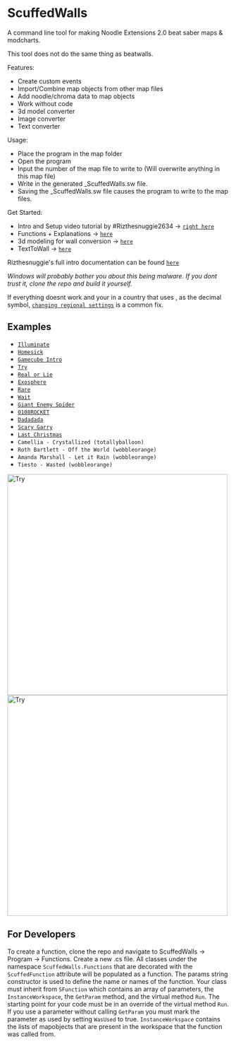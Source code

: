 # ScuffedWalls
A command line tool for making Noodle Extensions 2.0 beat saber maps & modcharts.

This tool does not do the same thing as beatwalls.

Features:
 - Create custom events
 - Import/Combine map objects from other map files
 - Add noodle/chroma data to map objects
 - Work without code
 - 3d model converter
 - Image converter
 - Text converter
 
 Usage:
  - Place the program in the map folder
  - Open the program
  - Input the number of the map file to write to (Will overwrite anything in this map file)
  - Write in the generated \_ScuffedWalls.sw file. 
  - Saving the \_ScuffedWalls.sw file causes the program to write to the map files.

Get Started:

 - Intro and Setup video tutorial by #Rizthesnuggie2634 -> [`right here`](https://youtu.be/RrcQRQfaXAI)
 - Functions + Explanations -> [`here`](https://github.com/thelightdesigner/ScuffedWalls/blob/main/Functions.md)
 - 3d modeling for wall conversion -> [`here`](https://github.com/thelightdesigner/ScuffedWalls/blob/main/Blender%20Project.md)
 - TextToWall -> [`here`](https://github.com/thelightdesigner/ScuffedWalls/blob/main/TextToWall.md)

 Rizthesnuggie's full intro documentation can be found [`here`](https://drive.google.com/drive/folders/1aAUuv8Ycmf2LdSRvKYhfThY2tQhZxFYS?usp=sharing)
 
 
*Windows will probably bother you about this being malware. If you dont trust it, clone the repo and build it yourself.*

If everything doesnt work and your in a country that uses , as the decimal symbol, [`changing regional settings`](https://github.com/thelightdesigner/ScuffedWalls/blob/main/Readme/regional.png) is a common fix.

## Examples

 - [`Illuminate`](https://www.youtube.com/watch?v=lFL3Gjy15oc&t=1s)
 - [`Homesick`](https://www.youtube.com/watch?v=St3fSqj8SXc)
 - [`Gamecube Intro`](https://www.youtube.com/watch?v=0SVRM0cmUVE)
 - [`Try`](https://www.youtube.com/watch?v=fO4Z6OG5w_I)
 - [`Real or Lie`](https://www.youtube.com/watch?v=59X3Qb78-Es)
 - [`Exosphere`](https://www.youtube.com/watch?v=698L0vSI0no)
 - [`Rare`](https://www.youtube.com/watch?v=fQpDYL0If7U)
 - [`Wait`](https://www.youtube.com/watch?v=FLstEOwle08)
 - [`Giant Enemy Spider`](https://www.youtube.com/watch?v=SntUgEmF9UQ)
 - [`0108ROCKET`](https://www.youtube.com/watch?v=YtHnIqrLW1s)
 - [`Dadadada`](https://www.youtube.com/watch?v=vJlGANqWn2U)
 - [`Scary Garry`](https://www.youtube.com/watch?v=Pw5GfyzEWNU)
 - [`Last Christmas`](https://www.youtube.com/watch?v=kcKMgOnlyis)
 - `Camellia - Crystallized (totallyballoon)`
 - `Roth Bartlett - Off the World (wobbleorange)`
 - `Amanda Marshall - Let it Rain (wobbleorange)`
 - `Tiesto - Wasted (wobbleorange)`

<img src="https://github.com/thelightdesigner/ScuffedWalls/blob/main/Readme/Try.jpg" alt="Try" width="500"/>

<img src="https://github.com/thelightdesigner/ScuffedWalls/blob/main/Readme/rocket.jpg" alt="Try" width="500"/>

## For Developers

To create a function, clone the repo and navigate to ScuffedWalls -> Program -> Functions. Create a new .cs file. All classes under the namespace `ScuffedWalls.Functions` that are decorated with the `ScuffedFunction` attribute will be populated as a function. The params string constructor is used to define the name or names of the function. Your class must inherit from `SFunction` which contains an array of parameters, the `InstanceWorkspace`, the `GetParam` method, and the virtual method `Run`. The starting point for your code must be in an override of the virtual method `Run`. If you use a parameter without calling `GetParam` you must mark the parameter as used by setting `WasUsed` to true. `InstanceWorkspace` contains the lists of mapobjects that are present in the workspace that the function was called from.
